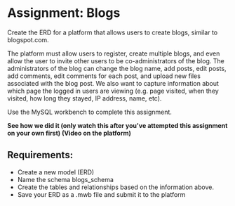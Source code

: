 # Assignment: Blogs
Create the ERD for a platform that allows users to create blogs, similar to blogspot.com.

The platform must allow users to register, create multiple blogs, and even allow the user to invite other users to be co-administrators of the blog. The administrators of the blog can change the blog name, add posts, edit posts, add comments, edit comments for each post, and upload new files associated with the blog post. We also want to capture information about which page the logged in users are viewing (e.g. page visited, when they visited, how long they stayed, IP address, name, etc). 

Use the MySQL workbench to complete this assignment.

**See how we did it (only watch this after you've attempted this assignment on your own first) (Video on the platform)**

## Requirements:
- Create a new model (ERD)
- Name the schema blogs_schema
- Create the tables and relationships based on the information above.
- Save your ERD as a .mwb file and submit it to the platform